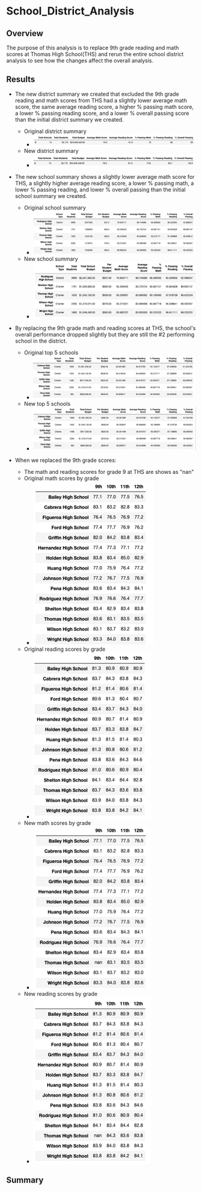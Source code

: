 # School_District_Analysis

## Overview
The purpose of this analysis is to replace 9th grade reading and math scores at Thomas High School(THS) and rerun the entire school district analysis to see how the changes affect the overall analysis. 

## Results
   - The new district summary we created that excluded the 9th grade reading and math scores from THS had a slightly lower average math score, the same average reading score, a higher % passing math score, a lower % passing reading score, and a lower % overall passing score than the initial district summary we created. 
     - Original district summary
       - ![](Resources/Original_district_summary_df.png)
     - New district summary
       - ![](Resources/New_district_summary_df.png)

   - The new school summary shows a slightly lower average math score for THS, a slightly higher average reading score, a lower % passing math, a lower % passing reading, and lower % overall passing than the initial school summary we created. 
     - Original school summary
       - ![](Resources/Original_school_summary_df.png)
     - New school summary
       - ![](Resources/New_school_summary_df.png)
   - By replacing the 9th grade math and reading scores at THS, the school's overall performance dropped slightly but they are still the #2 performing school in the district. 
     - Original top 5 schools
       - ![](Resources/Original_top_5_schools.png)
     - New top 5 schools
       - ![](Resources/New_top_5_schools.png)
   - When we replaced the 9th grade scores:
     -  The math and reading scores for grade 9 at THS are shows as "nan"
       - Original math scores by grade
         - ![](Resources/Original_math_scores_by_grade.png)
       - Original reading scores by grade
         - ![](Resources/Original_reading_scores_by_grade.png)
       - New math scores by grade 
         - ![](Resources/New_math_scores_by_grade.png)
       - New reading scores by grade
         - ![](Resources/New_reading_scores_by_grade.png)   



## Summary
